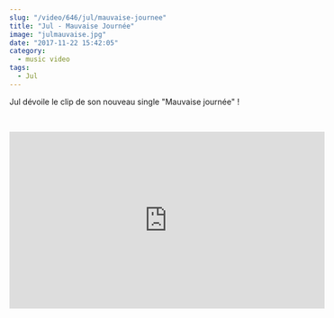 ```yaml
--- 
slug: "/video/646/jul/mauvaise-journee"
title: "Jul - Mauvaise Journée"
image: "julmauvaise.jpg"
date: "2017-11-22 15:42:05"
category:
  - music video
tags:
  - Jul
---
```

<p>Jul dévoile le clip de son nouveau single "Mauvaise journée" !</p><br/><p><iframe width="560" height="315" src="https://www.youtube.com/embed/EYcHCt2Y3NM" frameborder="0" allowfullscreen></iframe></p>